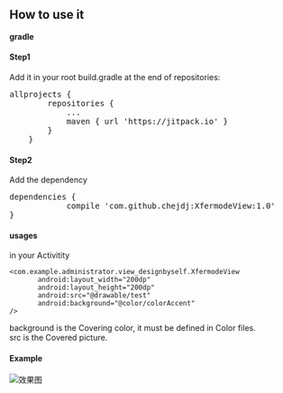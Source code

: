 ## How to use it
**gradle**  
#### Step1   
Add it in your root build.gradle at the end of repositories:  
<pre>
allprojects {
		repositories {
			...
			maven { url 'https://jitpack.io' }
		}
	}
</pre>  

#### Step2  
Add the dependency
<pre>
dependencies {
	        compile 'com.github.chejdj:XfermodeView:1.0'
}
</pre>  

#### usages
in your Activitity  
```
<com.example.administrator.view_designbyself.XfermodeView
       android:layout_width="200dp"
       android:layout_height="200dp"
       android:src="@drawable/test"
       android:background="@color/colorAccent"
/>
```  
background is the Covering color, it must be defined in Color files.  
src is the Covered picture.  

#### Example  
![效果图](ggg)



